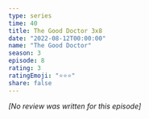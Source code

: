 ```yaml
---
type: series
time: 40
title: The Good Doctor 3x8
date: "2022-08-12T00:00:00"
name: "The Good Doctor"
season: 3
episode: 8
rating: 3
ratingEmoji: "⭐️⭐️⭐️"
share: false
---
```


*[No review was written for this episode]*